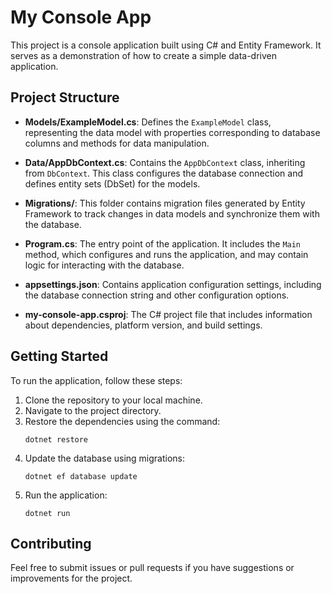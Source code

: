 # My Console App

This project is a console application built using C# and Entity Framework. It serves as a demonstration of how to create a simple data-driven application.

## Project Structure

- **Models/ExampleModel.cs**: Defines the `ExampleModel` class, representing the data model with properties corresponding to database columns and methods for data manipulation.
  
- **Data/AppDbContext.cs**: Contains the `AppDbContext` class, inheriting from `DbContext`. This class configures the database connection and defines entity sets (DbSet) for the models.

- **Migrations/**: This folder contains migration files generated by Entity Framework to track changes in data models and synchronize them with the database.

- **Program.cs**: The entry point of the application. It includes the `Main` method, which configures and runs the application, and may contain logic for interacting with the database.

- **appsettings.json**: Contains application configuration settings, including the database connection string and other configuration options.

- **my-console-app.csproj**: The C# project file that includes information about dependencies, platform version, and build settings.

## Getting Started

To run the application, follow these steps:

1. Clone the repository to your local machine.
2. Navigate to the project directory.
3. Restore the dependencies using the command:
   ```
   dotnet restore
   ```
4. Update the database using migrations:
   ```
   dotnet ef database update
   ```
5. Run the application:
   ```
   dotnet run
   ```

## Contributing

Feel free to submit issues or pull requests if you have suggestions or improvements for the project.